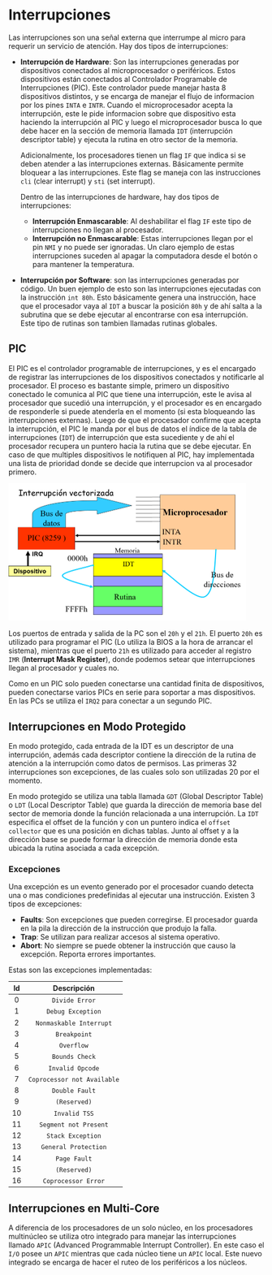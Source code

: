 # Interrupciones

Las interrupciones son una señal externa que interrumpe al micro para requerir un servicio de atención. Hay dos tipos de interrupciones:

- **Interrupción de Hardware**: Son las interrupciones generadas por dispositivos conectados al microprocesador o periféricos. Estos dispositivos están conectados al Controlador Programable de Interrupciones (PIC). Este controlador puede manejar hasta 8 dispositivos distintos, y se encarga de manejar el flujo de informacion por los pines `INTA` e `INTR`. Cuando el microprocesador acepta la interrupción, este le pide informacion sobre que dispositivo esta haciendo la interrupción al PIC y luego el microprocesador busca lo que debe hacer en la sección de memoria llamada `IDT` (interrupción descriptor table) y ejecuta la rutina en otro sector de la memoria.

  Adicionalmente, los procesadores tienen un flag `IF` que indica si se deben atender a las interrupciones externas. Básicamente permite bloquear a las interrupciones. Este flag se maneja con las instrucciones `cli` (clear interrupt) y `sti` (set interrupt).

  Dentro de las interrupciones de hardware, hay dos tipos de interrupciones:

  - **Interrupción Enmascarable**: Al deshabilitar el flag `IF` este tipo de interrupciones no llegan al procesador.
  - **Interrupción no Enmascarable**: Estas interrupciones llegan por el pin `NMI` y no puede ser ignoradas. Un claro ejemplo de estas interrupciones suceden al apagar la computadora desde el botón o para mantener la temperatura.

- **Interrupción por Software**: son las interrupciones generadas por código. Un buen ejemplo de esto son las interrupciones ejecutadas con la instrucción `int 80h`. Esto básicamente genera una instrucción, hace que el procesador vaya al `IDT` a buscar la posición `80h` y de ahí salta a la subrutina que se debe ejecutar al encontrarse con esa interrupción. Este tipo de rutinas son tambien llamadas rutinas globales.

## PIC

El PIC es el controlador programable de interrupciones, y es el encargado de registrar las interrupciones de los dispositivos conectados y notificarle al procesador. El proceso es bastante simple, primero un dispositivo conectado le comunica al PIC que tiene una interrupción, este le avisa al procesador que sucedió una interrupción, y el procesador es en encargado de responderle si puede atenderla en el momento (si esta bloqueando las interrupciones externas). Luego de que el procesador confirme que acepta la interrupción, el PIC le manda por el bus de datos el índice de la tabla de interrupciones (`IDT`) de interrupción que esta sucediente y de ahí el procesador recupera un puntero hacia la rutina que se debe ejecutar. En caso de que multiples dispositivos le notifiquen al PIC, hay implementada una lista de prioridad donde se decide que interrupcion va al procesador primero.

<img src="Resources/image-20191029195857576.png" alt="image-20191029195857576" style="zoom: 50%;" />

Los puertos de entrada y salida de la PC son el `20h` y el `21h`. El puerto `20h` es utilizado para programar el PIC (Lo utiliza la BIOS a la hora de arrancar el sistema), mientras que el puerto `21h` es utilizado para acceder al registro `IMR` (**Interrupt Mask Register**), donde podemos setear que interrupciones llegan al procesador y cuales no.

Como en un PIC solo pueden conectarse una cantidad finita de dispositivos, pueden conectarse varios PICs en serie para soportar a mas dispositivos. En las PCs se utiliza el `IRQ2` para conectar a un segundo PIC.

## Interrupciones en Modo Protegido

En modo protegido, cada entrada de la IDT es un descriptor de una interrupción, además cada descriptor contiene la dirección de la rutina de atención a la interrupción como datos de permisos. Las primeras 32 interrupciones son excepciones, de las cuales solo son utilizadas 20 por el momento.

En modo protegido se utiliza una tabla llamada `GDT` (Global Descriptor Table) o `LDT` (Local Descriptor Table) que guarda la dirección de memoria base del sector de memoria donde la función relacionada a una interrupción. La `IDT` especifica el offset de la función y con un puntero indica el `offset collector` que es una posición en dichas tablas. Junto al offset y a la dirección base se puede formar la dirección de memoria donde esta ubicada la rutina asociada a cada excepción.

### Excepciones

Una excepción es un evento generado por el procesador cuando detecta una o mas condiciones predefinidas al ejecutar una instrucción. Existen 3 tipos de excepciones:

- **Faults**: Son excepciones que pueden corregirse. El procesador guarda en la pila la dirección de la instrucción que produjo la falla.
- **Trap**: Se utilizan para realizar accesos al sistema operativo.
- **Abort**: No siempre se puede obtener la instrucción que causo la excepción. Reporta errores importantes.

Estas son las excepciones implementadas:

|  Id  |         Descripción         |
| :--: | :-------------------------: |
|  0   |       `Divide Error`        |
|  1   |      `Debug Exception`      |
|  2   |   `Nonmaskable Interrupt`   |
|  3   |        `Breakpoint`         |
|  4   |         `Overflow`          |
|  5   |       `Bounds Check`        |
|  6   |      `Invalid Opcode`       |
|  7   | `Coprocessor not Available` |
|  8   |       `Double Fault`        |
|  9   |        `(Reserved)`         |
|  10  |        `Invalid TSS`        |
|  11  |    `Segment not Present`    |
|  12  |      `Stack Exception`      |
|  13  |    `General Protection`     |
|  14  |        `Page Fault`         |
|  15  |        `(Reserved)`         |
|  16  |     `Coprocessor Error`     |

## Interrupciones en Multi-Core

A diferencia de los procesadores de un solo núcleo, en los procesadores multinúcleo se utiliza otro integrado para manejar las interrupciones llamado `APIC` (Advanced Programmable Interrupt Controller). En este caso el `I/O` posee un `APIC` mientras que cada núcleo tiene un `APIC` local. Este nuevo integrado se encarga de hacer el ruteo de los periféricos a los núcleos.
